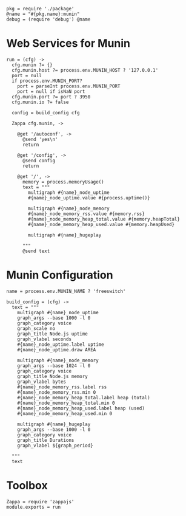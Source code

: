     pkg = require './package'
    @name = "#{pkg.name}:munin"
    debug = (require 'debug') @name

Web Services for Munin
======================

    run = (cfg) ->
      cfg.munin ?= {}
      cfg.munin.host ?= process.env.MUNIN_HOST ? '127.0.0.1'
      port = null
      if process.env.MUNIN_PORT?
        port = parseInt process.env.MUNIN_PORT
        port = null if isNaN port
      cfg.munin.port ?= port ? 3950
      cfg.munin.io ?= false

      config = build_config cfg

      Zappa cfg.munin, ->

        @get '/autoconf', ->
          @send 'yes\n'
          return

        @get '/config', ->
          @send config
          return

        @get '/', ->
          memory = process.memoryUsage()
          text = """
            multigraph #{name}_node_uptime
            #{name}_node_uptime.value #{process.uptime()}

            multigraph #{name}_node_memory
            #{name}_node_memory_rss.value #{memory.rss}
            #{name}_node_memory_heap_total.value #{memory.heapTotal}
            #{name}_node_memory_heap_used.value #{memory.heapUsed}

            multigraph #{name}_hugeplay

          """
          @send text

Munin Configuration
===================

    name = process.env.MUNIN_NAME ? 'freeswitch'

    build_config = (cfg) ->
      text = """
        multigraph #{name}_node_uptime
        graph_args --base 1000 -l 0
        graph_category voice
        graph_scale no
        graph_title Node.js uptime
        graph_vlabel seconds
        #{name}_node_uptime.label uptime
        #{name}_node_uptime.draw AREA

        multigraph #{name}_node_memory
        graph_args --base 1024 -l 0
        graph_category voice
        graph_title Node.js memory
        graph_vlabel bytes
        #{name}_node_memory_rss.label rss
        #{name}_node_memory_rss.min 0
        #{name}_node_memory_heap_total.label heap (total)
        #{name}_node_memory_heap_total.min 0
        #{name}_node_memory_heap_used.label heap (used)
        #{name}_node_memory_heap_used.min 0

        multigraph #{name}_hugeplay
        graph_args --base 1000 -l 0
        graph_category voice
        graph_title Durations
        graph_vlabel ${graph_period}

      """
      text

Toolbox
=======

    Zappa = require 'zappajs'
    module.exports = run
